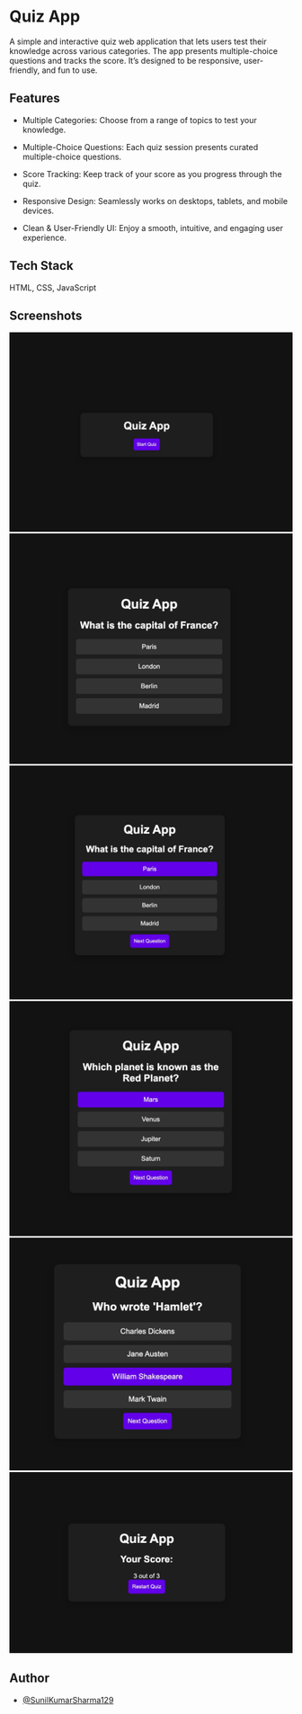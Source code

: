 #  Quiz App

A simple and interactive quiz web application that lets users test their knowledge across various categories. The app presents multiple-choice questions and tracks the score. It’s designed to be responsive, user-friendly, and fun to use. 



## Features


- Multiple Categories: Choose from a range of topics to test your knowledge.

- Multiple-Choice Questions: Each quiz session presents curated multiple-choice questions.

 

- Score Tracking: Keep track of your score as you progress through the quiz.

- Responsive Design: Seamlessly works on desktops, tablets, and mobile devices.

- Clean & User-Friendly UI: Enjoy a smooth, intuitive, and engaging user experience.


## Tech Stack

HTML, CSS, JavaScript


## Screenshots

![images](./images/image-01.jpeg)
![images](./images/image-02.jpeg)
![images](./images/image-03.jpeg)
![images](./images/image-04.jpeg)
![images](./images/image-05.jpeg)
![images](./images/image-06.jpeg)



## Author

- [@SunilKumarSharma129](https://github.com/SunilKumarSharma129)
